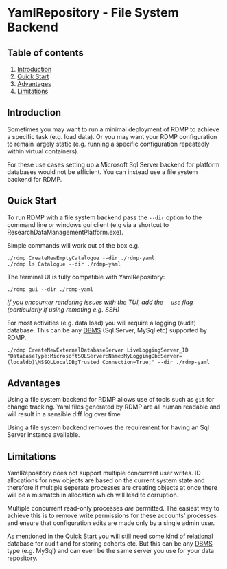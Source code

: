 # YamlRepository - File System Backend

## Table of contents
1. [Introduction](#introduction)
1. [Quick Start](#quick-start)
1. [Advantages](#advantages)
1. [Limitations](#limitations)

## Introduction

Sometimes you may want to run a minimal deployment of RDMP to achieve a specific task
(e.g. load data).  Or you may want your RDMP configuration to remain largely static 
(e.g. running a specific configuration repeatedly within virtual containers).

For these use cases setting up a Microsoft Sql Server backend for platform databases would
not be efficient.  You can instead use a file system backend for RDMP.


## Quick Start

To run RDMP with a file system backend pass the `--dir` option to the command line or windows
gui client (e.g via a shortcut to ResearchDataManagementPlatform.exe).

Simple commands will work out of the box e.g.

```
./rdmp CreateNewEmptyCatalogue --dir ./rdmp-yaml
./rdmp ls Catalogue --dir ./rdmp-yaml
```

The terminal UI is fully compatible with YamlRepository:

```
./rdmp gui --dir ./rdmp-yaml
```
_If you encounter rendering issues with the TUI, add the `--usc` flag (particularly if using remoting e.g. SSH)_

For most activities (e.g. data load) you will require a logging (audit) database.  This can be any
[DBMS] (Sql Server, MySql etc) supported by RDMP.

```
./rdmp CreateNewExternalDatabaseServer LiveLoggingServer_ID "DatabaseType:MicrosoftSQLServer:Name:MyLoggingDb:Server=(localdb)\MSSQLLocalDB;Trusted_Connection=True;" --dir ./rdmp-yaml
```

## Advantages

Using a file system backend for RDMP allows use of tools such as `git` for change tracking.
Yaml files generated by RDMP are all human readable and will result in a sensible diff log
over time.

Using a file system backend removes the requirement for having an Sql Server instance available.

## Limitations

YamlRepository does not support multiple concurrent user writes.  ID allocations for new objects are 
based on the current system state and therefore if multiple seperate processes are creating objects 
at once there will be a mismatch in allocation which will lead to corruption.

Multiple concurrent read-only processes *are* permitted.  The easiest way to achieve this is to remove
write permissions for these accounts' processes and ensure that configuration edits are made only by a
single admin user.

As mentioned in the [Quick Start](#quick-start) you will still need some kind of relational database for
audit and for storing cohorts etc. But this can be any [DBMS] type (e.g. MySql) and can even be the same
server you use for your data repository.

[DBMS]: ./Glossary.md#DBMS